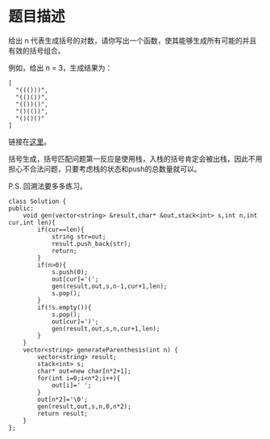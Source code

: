 # 题目描述
给出 n 代表生成括号的对数，请你写出一个函数，使其能够生成所有可能的并且有效的括号组合。

例如，给出 n = 3，生成结果为：
```
[
  "((()))",
  "(()())",
  "(())()",
  "()(())",
  "()()()"
]
```

链接在[这里](https://leetcode-cn.com/problems/generate-parentheses/)。

括号生成，括号匹配问题第一反应是使用栈，入栈的括号肯定会被出栈，因此不用担心不合法问题，只要考虑栈的状态和push的总数量就可以。

P.S. 回溯法要多多练习。
```
class Solution {
public:
    void gen(vector<string> &result,char* &out,stack<int> s,int n,int cur,int len){
        if(cur==len){
            string str=out;
            result.push_back(str);
            return;
        }
        if(n>0){
            s.push(0);
            out[cur]='(';
            gen(result,out,s,n-1,cur+1,len);
            s.pop();
        }
        if(!s.empty()){
            s.pop();
            out[cur]=')';
            gen(result,out,s,n,cur+1,len);
        }
    }
    vector<string> generateParenthesis(int n) {
        vector<string> result;
        stack<int> s;
        char* out=new char[n*2+1];
        for(int i=0;i<n*2;i++){
            out[i]=' ';
        }
        out[n*2]='\0';
        gen(result,out,s,n,0,n*2);
        return result;
    }
};
```